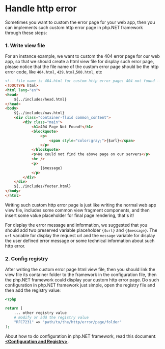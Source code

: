 # Handle http error

Sometimes you want to custom the error page for your web app, then you can implements such custom http error page in php.NET framework through these steps:

### 1. Write view file

For an instance example, we want to custom the 404 error page for our web app, so that we should create a html view file for display such error page, please notice that the file name of the custom error page should be the http error code, like ``404.html``, ``429.html``,``500.html``, etc

```html
<!-- file name is 404.html for custom http error page: 404 not found -->
<!DOCTYPE html>
<html lang="en">
<head>
    ${../includes/head.html}
</head>
<body>
    ${../includes/nav.html}
    <div class="container-fluid common_content">
        <div class="main">
            <h1>404 Page Not Found!</h1>
            <blockquote>
                <p>
                    <span style="color:gray;">{$url}</span>
                </p>
            </blockquote>
            <p>We could not find the above page on our servers</p>
            <hr />
            <p>
                {$message}
            </p>
        </div>
    </div>
    ${../includes/footer.html}
</body>
</html>
```

Writing such custom http error page is just like writing the normal web app view file, includes some common view fragment components, and then insert some value placeholder for final page rendering, that's it!

For display the error message and information, we suggested that you should add two preserved variable placeholder ``{$url}`` and ``{$message}``. The ``url`` variable for display the request url and the ``message`` variable for display the user defined error message or some technical information about such http error.

### 2. Config registry

After writing the custom error page html view file, then you should link the view file its container folder to the framework in the configuration file, then the php.NET framework could display your custom http error page. Do such configuration in php.NET framework just simple, open the registry file and then add the registry value:

```php
<?php

return [
    ... other registry value
    # modify or add the registry value
    "RFC7231" => "path/to/the/http/error/page/folder"
];
```

About how to do configuration in php.NET framework, read this document: [**&lt;Configuration and Registry>**](../framework/registry.md).